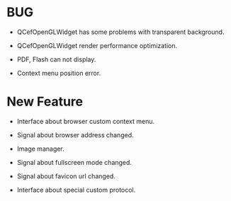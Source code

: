 # BUG

- QCefOpenGLWidget has some problems with transparent background.

- QCefOpenGLWidget render performance optimization.

- PDF, Flash can not display.

- Context menu position error.

# New Feature

- Interface about browser custom context menu.

- Signal about browser address changed.

- Image manager.

- Signal about fullscreen mode changed.

- Signal about favicon url changed.

- Interface about special custom protocol.
